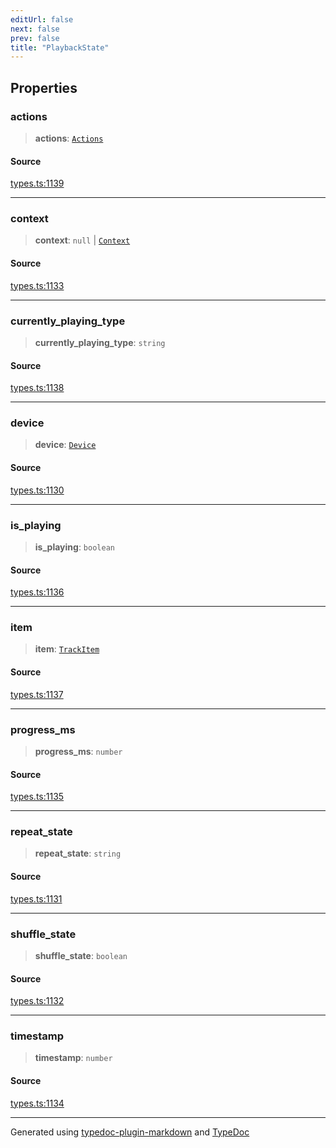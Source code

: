 ```yaml
---
editUrl: false
next: false
prev: false
title: "PlaybackState"
---
```


## Properties

### actions

> **actions**: [`Actions`](/api/interfaces/actions/)

#### Source

[types.ts:1139](https://github.com/fostertheweb/spotify-web-sdk/blob/9d7441b/src/types.ts#L1139)

***

### context

> **context**: `null` \| [`Context`](/api/interfaces/context/)

#### Source

[types.ts:1133](https://github.com/fostertheweb/spotify-web-sdk/blob/9d7441b/src/types.ts#L1133)

***

### currently\_playing\_type

> **currently\_playing\_type**: `string`

#### Source

[types.ts:1138](https://github.com/fostertheweb/spotify-web-sdk/blob/9d7441b/src/types.ts#L1138)

***

### device

> **device**: [`Device`](/api/interfaces/device/)

#### Source

[types.ts:1130](https://github.com/fostertheweb/spotify-web-sdk/blob/9d7441b/src/types.ts#L1130)

***

### is\_playing

> **is\_playing**: `boolean`

#### Source

[types.ts:1136](https://github.com/fostertheweb/spotify-web-sdk/blob/9d7441b/src/types.ts#L1136)

***

### item

> **item**: [`TrackItem`](/api/type-aliases/trackitem/)

#### Source

[types.ts:1137](https://github.com/fostertheweb/spotify-web-sdk/blob/9d7441b/src/types.ts#L1137)

***

### progress\_ms

> **progress\_ms**: `number`

#### Source

[types.ts:1135](https://github.com/fostertheweb/spotify-web-sdk/blob/9d7441b/src/types.ts#L1135)

***

### repeat\_state

> **repeat\_state**: `string`

#### Source

[types.ts:1131](https://github.com/fostertheweb/spotify-web-sdk/blob/9d7441b/src/types.ts#L1131)

***

### shuffle\_state

> **shuffle\_state**: `boolean`

#### Source

[types.ts:1132](https://github.com/fostertheweb/spotify-web-sdk/blob/9d7441b/src/types.ts#L1132)

***

### timestamp

> **timestamp**: `number`

#### Source

[types.ts:1134](https://github.com/fostertheweb/spotify-web-sdk/blob/9d7441b/src/types.ts#L1134)

***

Generated using [typedoc-plugin-markdown](https://www.npmjs.com/package/typedoc-plugin-markdown) and [TypeDoc](https://typedoc.org/)
